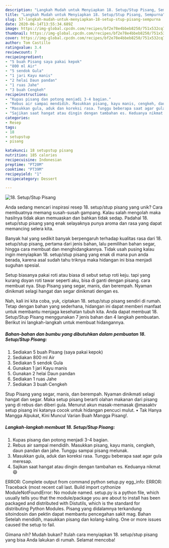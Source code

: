 ```yaml
---
description: "Langkah Mudah untuk Menyiapkan 18. Setup/Stup Pisang, Sempurna"
title: "Langkah Mudah untuk Menyiapkan 18. Setup/Stup Pisang, Sempurna"
slug: 57-langkah-mudah-untuk-menyiapkan-18-setup-stup-pisang-sempurna
date: 2020-06-14T13:55:34.689Z
image: https://img-global.cpcdn.com/recipes/bf2e78e4bbeb8250/751x532cq70/18-setupstup-pisang-foto-resep-utama.jpg
thumbnail: https://img-global.cpcdn.com/recipes/bf2e78e4bbeb8250/751x532cq70/18-setupstup-pisang-foto-resep-utama.jpg
cover: https://img-global.cpcdn.com/recipes/bf2e78e4bbeb8250/751x532cq70/18-setupstup-pisang-foto-resep-utama.jpg
author: Tom Castillo
ratingvalue: 3.4
reviewcount: 7
recipeingredient:
- "5 buah Pisang saya pakai kepok"
- "800 ml Air"
- "5 sendok Gula"
- "1 jari Kayu manis"
- "2 helai Daun pandan"
- "1 ruas Jahe"
- "3 buah Cengkeh"
recipeinstructions:
- "Kupas pisang dan potong menjadi 3-4 bagian."
- "Rebus air sampai mendidih. Masukkan pisang, kayu manis, cengkeh, daun pandan dan jahe. Tunggu sampai pisang melunak."
- "Masukkan gula, aduk dan koreksi rasa. Tunggu beberapa saat agar gula meresap."
- "Sajikan saat hangat atau dingin dengan tambahan es. Keduanya nikmat 😄"
categories:
- Resep
tags:
- 18
- setupstup
- pisang

katakunci: 18 setupstup pisang 
nutrition: 185 calories
recipecuisine: Indonesian
preptime: "PT20M"
cooktime: "PT39M"
recipeyield: "1"
recipecategory: Dessert

---
```



![18. Setup/Stup Pisang](https://img-global.cpcdn.com/recipes/bf2e78e4bbeb8250/751x532cq70/18-setupstup-pisang-foto-resep-utama.jpg)

Anda sedang mencari inspirasi resep 18. setup/stup pisang yang unik? Cara membuatnya memang susah-susah gampang. Kalau salah mengolah maka hasilnya tidak akan memuaskan dan bahkan tidak sedap. Padahal 18. setup/stup pisang yang enak selayaknya punya aroma dan rasa yang dapat memancing selera kita.

Banyak hal yang sedikit banyak berpengaruh terhadap kualitas rasa dari 18. setup/stup pisang, pertama dari jenis bahan, lalu pemilihan bahan segar, hingga cara membuat dan menghidangkannya. Tidak usah pusing kalau ingin menyiapkan 18. setup/stup pisang yang enak di mana pun anda berada, karena asal sudah tahu triknya maka hidangan ini bisa menjadi suguhan spesial.

Setup biasanya pakai roti atau biasa di sebut setup roti keju. tapi yang kurang doyan roti tawar seperti aku, bisa di ganti dengan pisang. cara membuat nya. Stup Pisang yang segar, manis, dan berempah. Nyaman dinikmati selagi hangat dan segar dinikmati dengan es.


Nah, kali ini kita coba, yuk, ciptakan 18. setup/stup pisang sendiri di rumah. Tetap dengan bahan yang sederhana, hidangan ini dapat memberi manfaat untuk membantu menjaga kesehatan tubuh kita. Anda dapat membuat 18. Setup/Stup Pisang menggunakan 7 jenis bahan dan 4 langkah pembuatan. Berikut ini langkah-langkah untuk membuat hidangannya.

<!--inarticleads1-->

##### Bahan-bahan dan bumbu yang dibutuhkan dalam pembuatan 18. Setup/Stup Pisang:

1. Sediakan 5 buah Pisang (saya pakai kepok)
1. Sediakan 800 ml Air
1. Sediakan 5 sendok Gula
1. Gunakan 1 jari Kayu manis
1. Gunakan 2 helai Daun pandan
1. Sediakan 1 ruas Jahe
1. Sediakan 3 buah Cengkeh


Stup Pisang yang segar, manis, dan berempah. Nyaman dinikmati selagi hangat dan segar. Maka setup pisang berarti olahan makanan dari pisang yang di rebus dan diberi gula. Menurut akun masak-memasak @masaktv setup pisang ini katanya cocok untuk hidangan pencuci mulut. • Tak Hanya Mangga Alpukat, Kini Muncul Varian Buah Mangga Pisang!. 

<!--inarticleads2-->

##### Langkah-langkah membuat 18. Setup/Stup Pisang:

1. Kupas pisang dan potong menjadi 3-4 bagian.
1. Rebus air sampai mendidih. Masukkan pisang, kayu manis, cengkeh, daun pandan dan jahe. Tunggu sampai pisang melunak.
1. Masukkan gula, aduk dan koreksi rasa. Tunggu beberapa saat agar gula meresap.
1. Sajikan saat hangat atau dingin dengan tambahan es. Keduanya nikmat 😄


ERROR: Complete output from command python setup.py egg_info: ERROR: Traceback (most recent call last. Build import cythonize ModuleNotFoundError: No module named. setup.py is a python file, which usually tells you that the module/package you are about to install has been packaged and distributed with Distutils, which is the standard for distributing Python Modules. Pisang yang didalamnya terkandung sitoindosin dan pektin dapat membantu pencegahan sakit mag. Bahan Setelah mendidih, masukkan pisang dan kolang-kaling. One or more issues caused the setup to fail. 

Gimana nih? Mudah bukan? Itulah cara menyiapkan 18. setup/stup pisang yang bisa Anda lakukan di rumah. Selamat mencoba!
